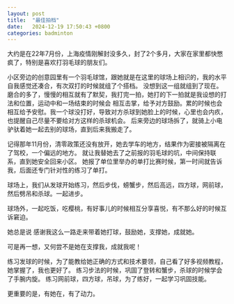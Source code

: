 ```yaml
---
layout: post
title:  "最佳拍档"
date:   2024-12-19 17:50:43 +0800
categories: badminton
---
```

大约是在22年7月份，上海疫情刚解封没多久，封了2个多月，大家在家里都快憋疯了，特别是喜欢打羽毛球的朋友们。

小区旁边的创意园里有一个羽毛球馆，跟她就是在这里的球场上相识的，我的水平自我感觉还凑合，有次双打的时候就组了个搭档。
没想到这一组就组到了现在。磨合的多了，慢慢的相互就有了默契，我打完一拍，她打的下一拍就是我设想的打法和位置，运动中和一场结束的时候会
相互击掌，给予对方鼓励。累的时候也会相互给予安慰。我一个球没打好，导致对方杀球到她脸上的时候，心里也会内疚，也提醒自己尽量不要给对方这样的杀球机会。
后来旁边的球场拆了，就骑上小电驴驮着她一起去别的球场，直到后来我搬走了。

记得那年11月份，清零政策还没有放开，她去学车的地方，结果作为密接被隔离在了驾校，一个偏远的地方。
就让我替她去了之前报的羽毛球的坑，中间保持联系，直到她安全回来小区。
她报了单位里举办的单打比赛时候，第一时间就告诉我，后面还专门针对性的练习了单打。

球场上，我们从发球开始练习，然后步伐，螃蟹步，然后高远，四方球，网前球，然后劈吊和杀球。一起进步。

球场外，一起吃饭，吃樱桃，有好事儿的时候相互分享喜悦，有不那么好的时候互诉窘迫。

她总是说 感谢我这么一路走来带着她打球，鼓励她，支撑她，成就她。

可是再一想，又何尝不是她在支撑我，成就我呢！

练习发球的时候，为了能教给她正确的方式和技术要领，自己看了好多视频教程，她掌握了，我也更好了。
练习步法的时候，巩固了登转和蟹步，杀球的时候学会了手腕内旋。
练习网前球，四方球，吊球，为了练好，一起学习巩固技能。

更重要的是，有她在，有了动力。







